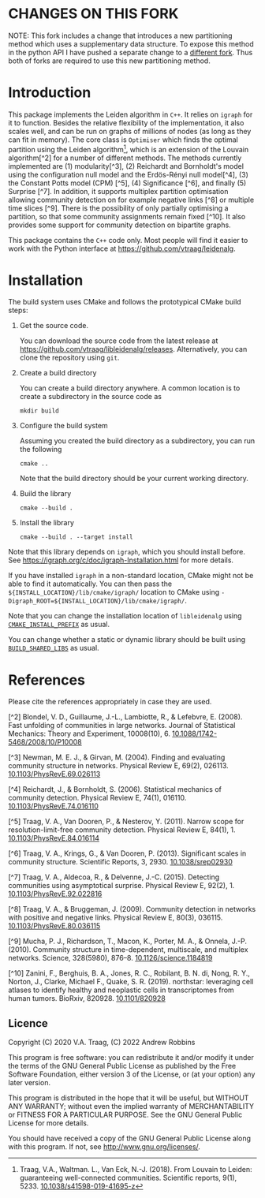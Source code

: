 # CHANGES ON THIS FORK
NOTE: This fork includes a change that introduces a new partitioning method which uses a supplementary data structure. To expose this method in the python API I have pushed a separate change to a [different fork](https://github.com/EllingtonKirby/leidenalg.git).  Thus both of forks are required to use this new partitioning method. 

# Introduction

This package implements the Leiden algorithm in `C++`.  It relies on
`igraph` for it to function. Besides the relative flexibility of the
implementation, it also scales well, and can be run on graphs of millions of
nodes (as long as they can fit in memory). The core class is
`Optimiser` which finds the optimal partition using the Leiden algorithm[^1], which is an extension of the Louvain algorithm[^2] for a number of
different methods. The methods currently implemented are (1) modularity[^3],
(2) Reichardt and Bornholdt's model using the configuration null model and the
Erdös-Rényi null model[^4], (3) the Constant Potts model (CPM) [^5], (4)
Significance [^6], and finally (5) Surprise [^7]. In addition, it supports
multiplex partition optimisation allowing community detection on for example
negative links [^8] or multiple time slices [^9]. There is the possibility of
only partially optimising a partition, so that some community assignments remain
fixed [^10]. It also provides some support for community detection on bipartite
graphs.

This package contains the `C++` code only. Most people will find it easier to work with the Python interface at https://github.com/vtraag/leidenalg.

# Installation

The build system uses CMake and follows the prototypical CMake build steps:

1. Get the source code.

   You can download the source code from the latest release at https://github.com/vtraag/libleidenalg/releases. Alternatively, you can clone the repository using `git`.

2. Create a build directory

   You can create a build directory anywhere. A common location is to create a subdirectory in the source code as

   ```
   mkdir build
   ```

3. Configure the build system

   Assuming you created the build directory as a subdirectory, you can run the following

   ```
   cmake ..
   ```

   Note that the build directory should be your current working directory.

4. Build the library

   ```
   cmake --build .
   ```

5. Install the library

   ```
   cmake --build . --target install
   ```

Note that this library depends on `igraph`, which you should install before. See https://igraph.org/c/doc/igraph-Installation.html for more details.

If you have installed `igraph` in a non-standard location, CMake might not be able to find it automatically. You can then pass the `${INSTALL_LOCATION}/lib/cmake/igraph/` location to CMake using `-Digraph_ROOT=${INSTALL_LOCATION}/lib/cmake/igraph/`.

Note that you can change the installation location of `libleidenalg` using [`CMAKE_INSTALL_PREFIX`](https://cmake.org/cmake/help/latest/variable/CMAKE_INSTALL_PREFIX.html) as usual.

You can change whether a static or dynamic library should be built using [`BUILD_SHARED_LIBS`](https://cmake.org/cmake/help/latest/variable/BUILD_SHARED_LIBS.html) as usual.

# References

Please cite the references appropriately in case they are used.

[^1]:  Traag, V.A., Waltman. L., Van Eck, N.-J. (2018). From Louvain to
       Leiden: guaranteeing well-connected communities. Scientific reports, 9(1), 5233.
       [10.1038/s41598-019-41695-z](http://dx.doi.org/10.1038/s41598-019-41695-z)

[^2]   Blondel, V. D., Guillaume, J.-L., Lambiotte, R., & Lefebvre, E. (2008).
       Fast unfolding of communities in large networks. Journal of Statistical
       Mechanics: Theory and Experiment, 10008(10), 6.
       [10.1088/1742-5468/2008/10/P10008](http://doi.org/10.1088/1742-5468/2008/10/P10008)

[^3]   Newman, M. E. J., & Girvan, M. (2004). Finding and evaluating community
       structure in networks. Physical Review E, 69(2), 026113.
       [10.1103/PhysRevE.69.026113](http://doi.org/10.1103/PhysRevE.69.026113)

[^4]   Reichardt, J., & Bornholdt, S. (2006). Statistical mechanics of
       community detection. Physical Review E, 74(1), 016110.
       [10.1103/PhysRevE.74.016110](http://doi.org/10.1103/PhysRevE.74.016110)

[^5]   Traag, V. A., Van Dooren, P., & Nesterov, Y. (2011). Narrow scope for
       resolution-limit-free community detection. Physical Review E, 84(1),
       1. [10.1103/PhysRevE.84.016114](http://doi.org/10.1103/PhysRevE.84.16114)

[^6]   Traag, V. A., Krings, G., & Van Dooren, P. (2013). Significant scales in
       community structure. Scientific Reports, 3, 2930. [10.1038/srep02930](http://doi.org/10.1038/srep02930)

[^7]   Traag, V. A., Aldecoa, R., & Delvenne, J.-C. (2015). Detecting
       communities using asymptotical surprise. Physical Review E, 92(2),
       1. [10.1103/PhysRevE.92.022816](http://doi.org/10.1103/PhysRevE.92.022816)

[^8]   Traag, V. A., & Bruggeman, J. (2009). Community detection in networks
       with positive and negative links. Physical Review E, 80(3), 036115.
       [10.1103/PhysRevE.80.036115](http://doi.org/10.1103/PhysRevE.80.036115)

[^9]   Mucha, P. J., Richardson, T., Macon, K., Porter, M. A., & Onnela, J.-P.
       (2010). Community structure in time-dependent, multiscale, and multiplex
       networks. Science, 328(5980), 876–8. [10.1126/science.1184819](http://doi.org/10.1126/science.1184819)

[^10]   Zanini, F., Berghuis, B. A., Jones, R. C., Robilant, B. N. di,
        Nong, R. Y., Norton, J., Clarke, Michael F., Quake, S. R. (2019).
        northstar: leveraging cell atlases to identify healthy and neoplastic
        cells in transcriptomes from human tumors. BioRxiv, 820928.
        [10.1101/820928](https://doi.org/10.1101/820928)

Licence
-------

Copyright (C) 2020 V.A. Traag, (C) 2022 Andrew Robbins

This program is free software: you can redistribute it and/or modify it under
the terms of the GNU General Public License as published by the Free Software
Foundation, either version 3 of the License, or (at your option) any later
version.

This program is distributed in the hope that it will be useful, but WITHOUT ANY
WARRANTY; without even the implied warranty of MERCHANTABILITY or FITNESS FOR A
PARTICULAR PURPOSE.  See the GNU General Public License for more details.

You should have received a copy of the GNU General Public License along with
this program. If not, see http://www.gnu.org/licenses/.

